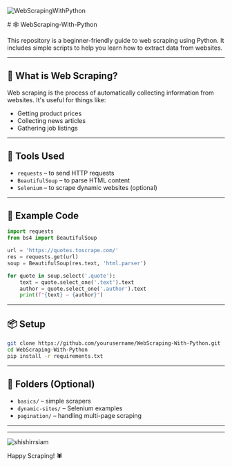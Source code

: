 <p align="left"> <img src="https://komarev.com/ghpvc/?username=WebScrapingWithPython&label=Repository%20Views&color=0e75b6&style=flat" alt="WebScrapingWithPython" /> </p>
# 🕸️ WebScraping-With-Python

This repository is a beginner-friendly guide to web scraping using Python. It includes simple scripts to help you learn how to extract data from websites.

---

## 📌 What is Web Scraping?

Web scraping is the process of automatically collecting information from websites. It's useful for things like:
- Getting product prices
- Collecting news articles
- Gathering job listings

---

## 🧰 Tools Used

- `requests` – to send HTTP requests
- `BeautifulSoup` – to parse HTML content
- `Selenium` – to scrape dynamic websites (optional)

---

## 🚀 Example Code

```python
import requests
from bs4 import BeautifulSoup

url = 'https://quotes.toscrape.com/'
res = requests.get(url)
soup = BeautifulSoup(res.text, 'html.parser')

for quote in soup.select('.quote'):
    text = quote.select_one('.text').text
    author = quote.select_one('.author').text
    print(f"{text} — {author}")
````

---

## 📦 Setup

```bash
git clone https://github.com/yourusername/WebScraping-With-Python.git
cd WebScraping-With-Python
pip install -r requirements.txt
```

---

## 📂 Folders (Optional)

* `basics/` – simple scrapers
* `dynamic-sites/` – Selenium examples
* `pagination/` – handling multi-page scraping

---


---
<p align="left"> <img src="https://komarev.com/ghpvc/?username=shishirrsiam&label=Profile%20views&color=0e75b6&style=flat" alt="shishirrsiam" /> </p>


Happy Scraping! 🕷️
